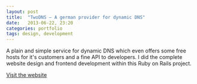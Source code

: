 ```yaml
---
layout: post
title:  "TwoDNS – A german provider for dynamic DNS"
date:   2013-06-22, 23:20
categories: portfolio
tags: design, development
---
```


A plain and simple service for dynamic DNS which even offers some free hosts for it's customers and a fine API to developers. I did the complete website design and frontend development within this Ruby on Rails project.

[Visit the website](http://twodns.de)

